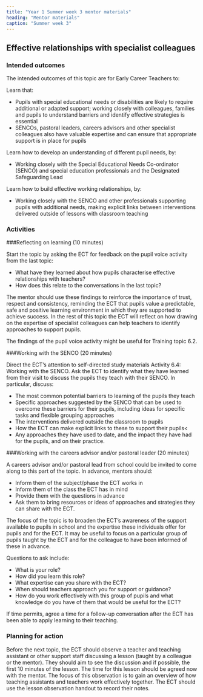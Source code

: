 ```yaml
---
title: "Year 1 Summer week 3 mentor materials"
heading: "Mentor materials"
caption: "Summer week 3"
---
```


## Effective relationships with specialist colleagues

### Intended outcomes

The intended outcomes of this topic are for Early Career Teachers to:

Learn that:

- Pupils with special educational needs or disabilities are likely to require additional or adapted support; working closely with colleagues, families and pupils to understand barriers and identify effective strategies is essential
- SENCOs, pastoral leaders, careers advisors and other specialist colleagues also have valuable expertise and can ensure that appropriate support is in place for pupils

Learn how to develop an understanding of different pupil needs, by:

- Working closely with the Special Educational Needs Co-ordinator (SENCO) and special education professionals and the Designated Safeguarding Lead

Learn how to build effective working relationships, by:

- Working closely with the SENCO and other professionals supporting pupils with additional needs, making explicit links between interventions delivered outside of lessons with classroom teaching

### Activities

###Reflecting on learning (10 minutes)

Start the topic by asking the ECT for feedback on the pupil voice activity from the last topic:

- What have they learned about how pupils characterise effective relationships with teachers?
- How does this relate to the conversations in the last topic?

The mentor should use these findings to reinforce the importance of trust, respect and consistency, reminding the ECT that pupils value a predictable, safe and positive learning environment in which they are supported to achieve success. In the rest of this topic the ECT will reflect on how drawing on the expertise of specialist colleagues can help teachers to identify approaches to support pupils.

The findings of the pupil voice activity might be useful for Training topic 6.2.

###Working with the SENCO (20 minutes)

Direct the ECT’s attention to self-directed study materials Activity 6.4: Working with the SENCO.
Ask the ECT to identify what they have learned from their visit to discuss the pupils they teach with their SENCO. In particular, discuss:

- The most common potential barriers to learning of the pupils they teach
- Specific approaches suggested by the SENCO that can be used to overcome these barriers for their pupils, including ideas for specific tasks and flexible grouping approaches
- The interventions delivered outside the classroom to pupils
- How the ECT can make explicit links to these to support their pupils<
- Any approaches they have used to date, and the impact they have had for the pupils, and on their practice.

###Working with the careers advisor and/or pastoral leader (20 minutes)

A careers advisor and/or pastoral lead from school could be invited to come along to this part of the topic. In advance, mentors should:

- Inform them of the subject/phase the ECT works in
- Inform them of the class the ECT has in mind
- Provide them with the questions in advance
- Ask them to bring resources or ideas of approaches and strategies they can share with the ECT.

The focus of the topic is to broaden the ECT’s awareness of the support available to pupils in school and the expertise these individuals offer for pupils and for the ECT. It may be useful to focus on a particular group of pupils taught by the ECT and for the colleague to have been informed of these in advance.

Questions to ask include:

- What is your role?
- How did you learn this role?
- What expertise can you share with the ECT?
- When should teachers approach you for support or guidance?
- How do you work effectively with this group of pupils and what knowledge do you have of them that would be useful for the ECT?

If time permits, agree a time for a follow-up conversation after the ECT has been able to apply learning to their teaching.

### Planning for action

Before the next topic, the ECT should observe a teacher and teaching assistant or other support staff discussing a lesson (taught by a colleague or the mentor). They should aim to see the discussion and if possible, the first 10 minutes of the lesson. The time for this lesson should be agreed now with the mentor. The focus of this observation is to gain an overview of how teaching assistants and teachers work effectively together. The ECT should use the lesson observation handout to record their notes.
